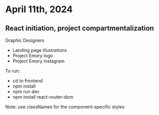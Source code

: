# April 11th, 2024

## React initiation, project compartmentalization

Graphic Designers

- Landing page illustrations
- Project Emory logo
- Project Emory instagram

To run:

- cd to frontend
- npm install
- npm run dev
- npm install react-router-dom

Note: use classNames for the component-specific styles
